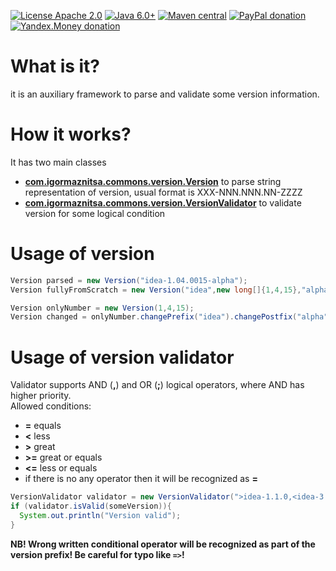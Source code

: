 [![License Apache 2.0](https://img.shields.io/badge/license-Apache%20License%202.0-green.svg)](http://www.apache.org/licenses/LICENSE-2.0)
[![Java 6.0+](https://img.shields.io/badge/java-6.0%2b-green.svg)](http://www.oracle.com/technetwork/java/javase/downloads/index.html)
[![Maven central](https://maven-badges.herokuapp.com/maven-central/com.igormaznitsa/commons-version/badge.svg)](http://search.maven.org/#artifactdetails|com.igormaznitsa|commons-version|1.0.0|jar)
[![PayPal donation](https://img.shields.io/badge/donation-PayPal-red.svg)](https://www.paypal.com/cgi-bin/webscr?cmd=_s-xclick&hosted_button_id=AHWJHJFBAWGL2)
[![Yandex.Money donation](https://img.shields.io/badge/donation-Я.деньги-yellow.svg)](https://money.yandex.ru/embed/small.xml?account=41001158080699&quickpay=small&yamoney-payment-type=on&button-text=01&button-size=l&button-color=orange&targets=%D0%9F%D0%BE%D0%B6%D0%B5%D1%80%D1%82%D0%B2%D0%BE%D0%B2%D0%B0%D0%BD%D0%B8%D0%B5+%D0%BD%D0%B0+%D0%BF%D1%80%D0%BE%D0%B5%D0%BA%D1%82%D1%8B+%D1%81+%D0%BE%D1%82%D0%BA%D1%80%D1%8B%D1%82%D1%8B%D0%BC+%D0%B8%D1%81%D1%85%D0%BE%D0%B4%D0%BD%D1%8B%D0%BC+%D0%BA%D0%BE%D0%B4%D0%BE%D0%BC&default-sum=100&successURL=)


# What is it?
it is an auxiliary framework to parse and validate some version information.

# How it works?
It has two main classes
- __[com.igormaznitsa.commons.version.Version](https://github.com/raydac/commons-version/blob/master/src/main/java/com/igormaznitsa/commons/version/Version.java)__ to parse string representation of version, usual format is XXX-NNN.NNN.NN-ZZZZ
- __[com.igormaznitsa.commons.version.VersionValidator](https://github.com/raydac/commons-version/blob/master/src/main/java/com/igormaznitsa/commons/version/VersionValidator.java)__ to validate version for some logical condition

# Usage of version
```java
Version parsed = new Version("idea-1.04.0015-alpha");
Version fullyFromScratch = new Version("idea",new long[]{1,4,15},"alpha");

Version onlyNumber = new Version(1,4,15);
Version changed = onlyNumber.changePrefix("idea").changePostfix("alpha").changeNumeric(0,1,2);
```
# Usage of version validator
Validator supports AND (__,__) and OR (__;__) logical operators, where AND has higher priority.  
Allowed conditions:
- __=__ equals
- __<__ less
- __>__ great
- __>=__ great or equals
- __<=__ less or equals
- if there is no any operator then it will be recognized as __=__
```java
VersionValidator validator = new VersionValidator(">idea-1.1.0,<idea-3.0.2;1.1.0,3.0.2;!=0.0.1-dev");
if (validator.isValid(someVersion)){
  System.out.println("Version valid");
}
```
__NB! Wrong written conditional operator will be recognized as part of the version prefix! Be careful for typo like `=>`!__